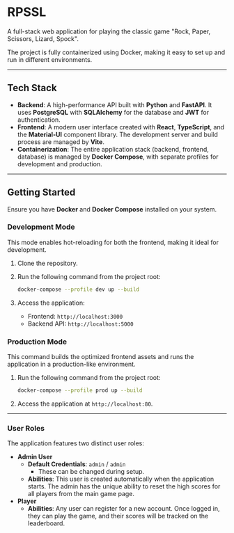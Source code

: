 # RPSSL

A full-stack web application for playing the classic game "Rock, Paper, Scissors, Lizard, Spock".

The project is fully containerized using Docker, making it easy to set up and run in different environments.

-----

## Tech Stack

  * **Backend**: A high-performance API built with **Python** and **FastAPI**. It uses **PostgreSQL** with **SQLAlchemy** for the database and **JWT** for authentication.
  * **Frontend**: A modern user interface created with **React**, **TypeScript**, and the **Material-UI** component library. The development server and build process are managed by **Vite**.
  * **Containerization**: The entire application stack (backend, frontend, database) is managed by **Docker Compose**, with separate profiles for development and production.

-----

## Getting Started

Ensure you have **Docker** and **Docker Compose** installed on your system.

### Development Mode

This mode enables hot-reloading for both the frontend, making it ideal for development.

1.  Clone the repository.
2.  Run the following command from the project root:

    ```bash
    docker-compose --profile dev up --build
    ```
    
3.  Access the application:
      * Frontend: `http://localhost:3000`
      * Backend API: `http://localhost:5000`

### Production Mode

This command builds the optimized frontend assets and runs the application in a production-like environment.

1.  Run the following command from the project root:

    ```bash
    docker-compose --profile prod up --build
    ```

2.  Access the application at `http://localhost:80`.

-----

### User Roles

The application features two distinct user roles:

* **Admin User**
    * **Default Credentials**: `admin` / `admin`
        * These can be changed during setup.
    * **Abilities**: This user is created automatically when the application starts. The admin has the unique ability to reset the high scores for all players from the main game page.
* **Player**
    * **Abilities**: Any user can register for a new account. Once logged in, they can play the game, and their scores will be tracked on the leaderboard.